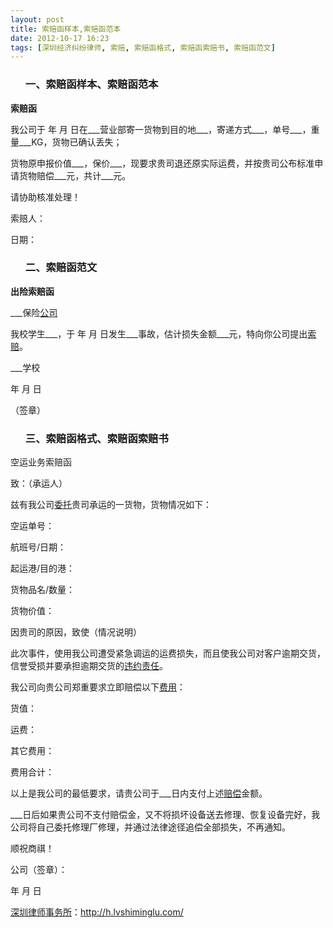 ```yaml
---
layout: post
title: 索赔函样本,索赔函范本
date: 2012-10-17 16:23
tags: [深圳经济纠纷律师, 索赔, 索赔函格式, 索赔函索赔书, 索赔函范文]
---
```

<ol>
<h3>一、索赔函样本、索赔函范本</h3>
</ol>
<strong>索赔函</strong>

我公司于  年  月  日在___营业部寄一货物到目的地___，寄递方式___，单号___，重量___KG，货物已确认丢失；

货物原申报价值___，保价___，现要求贵司退还原实际运费，并按贵司公布标准申请货物赔偿___元，共计___元。

请协助核准处理！

索赔人：

日期：
<ol>
<h3>二、索赔函范文</h3>
</ol>
<strong>出险索赔函</strong>

___保险<a href="http://h.lvshiminglu.com/law/926.html">公司</a>

我校学生___，于  年  月  日发生___事故，估计损失金额___元，特向你公司提出<a href="http://h.lvshiminglu.com/law/934.html">索赔</a>。

___学校

年  月  日

（签章）
<ol>
<h3>三、索赔函格式、索赔函索赔书</h3>
</ol>
空运业务索赔函

致：（承运人）

兹有我公司<a href="http://h.lvshiminglu.com/law/762.html">委托</a>贵司承运的一货物，货物情况如下：

空运单号：

航班号/日期：

起运港/目的港：

货物品名/数量：

货物价值：

因贵司的原因，致使（情况说明）

此次事件，使用我公司遭受紧急调运的运费损失，而且使我公司对客户逾期交货，信誉受损并要承担逾期交货的<a href="http://h.lvshiminglu.com/law/726.html">违约责任</a>。

我公司向贵公司郑重要求立即赔偿以下<a href="http://h.lvshiminglu.com/law/330.html">费用</a>：

货值：

运费：

其它费用：

费用合计：

以上是我公司的最低要求，请贵公司于___日内支付上述<a href="http://h.lvshiminglu.com/law/259.html">赔偿</a>金额。

___日后如果贵公司不支付赔偿金，又不将损坏设备送去修理、恢复设备完好，我公司将自己委托修理厂修理，并通过法律途径追偿全部损失，不再通知。

顺祝商祺！

公司（签章）：

年  月  日

<a href="http://h.lvshiminglu.com/">深圳律师事务所</a>：<a href="http://h.lvshiminglu.com/">http://h.lvshiminglu.com/</a>

